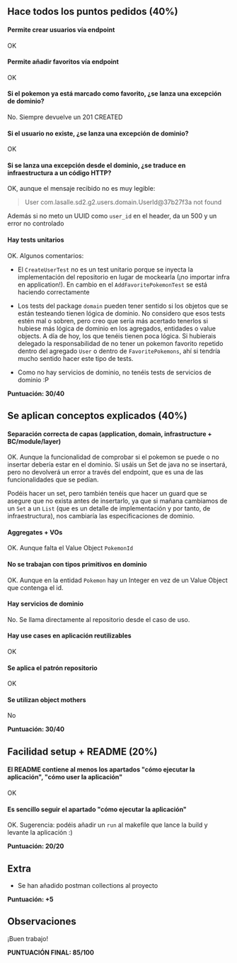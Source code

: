 ## Hace todos los puntos pedidos (40%)

#### Permite crear usuarios vía endpoint

OK

#### Permite añadir favoritos vía endpoint

OK

#### Si el pokemon ya está marcado como favorito, ¿se lanza una excepción de dominio?

No. Siempre devuelve un 201 CREATED

#### Si el usuario no existe, ¿se lanza una excepción de dominio?

OK

#### Si se lanza una excepción desde el dominio, ¿se traduce en infraestructura a un código HTTP?

OK, aunque el mensaje recibido no es muy legible:
> User com.lasalle.sd2.g2.users.domain.UserId@37b27f3a not found

Además si no meto un UUID como `user_id` en el header, da un 500 y un error no controlado

#### Hay tests unitarios

OK. Algunos comentarios:

- El `CreateUserTest` no es un test unitario porque se inyecta la implementación del repositorio en lugar de mockearla
  (¡no importar infra en application!). En cambio en el
  `AddFavoritePokemonTest` se está haciendo correctamente

- Los tests del package `domain` pueden tener sentido si los objetos que se están testeando tienen lógica de dominio. No
  considero que esos tests estén mal o sobren, pero creo que sería más acertado tenerlos si hubiese más lógica de
  dominio en los agregados, entidades o value objects. A día de hoy, los que tenéis tienen poca lógica. Si hubierais
  delegado la responsabilidad de no tener un pokemon favorito repetido dentro del agregado `User` o dentro
  de `FavoritePokemons`, ahí si tendría mucho sentido hacer este tipo de tests.

- Como no hay servicios de dominio, no tenéis tests de servicios de dominio :P

**Puntuación: 30/40**

## Se aplican conceptos explicados (40%)

#### Separación correcta de capas (application, domain, infrastructure + BC/module/layer)

OK. Aunque la funcionalidad de comprobar si el pokemon se puede o no insertar debería estar en el dominio. Si usáis un
Set de java no se insertará, pero no devolverá un error a través del endpoint, que es una de las funcionalidades que se
pedían.

Podéis hacer un set, pero también tenéis que hacer un guard que se asegure que no exista antes de insertarlo, ya que si
mañana cambiamos de un `Set` a un `List` (que es un detalle de implementación y por tanto, de infraestructura), nos
cambiaría las especificaciones de dominio.

#### Aggregates + VOs

OK. Aunque falta el Value Object `PokemonId`

#### No se trabajan con tipos primitivos en dominio

OK. Aunque en la entidad `Pokemon` hay un Integer en vez de un Value Object que contenga el id.

#### Hay servicios de dominio

No. Se llama directamente al repositorio desde el caso de uso.

#### Hay use cases en aplicación reutilizables

OK

#### Se aplica el patrón repositorio

OK

#### Se utilizan object mothers

No

**Puntuación: 30/40**

## Facilidad setup + README (20%)

#### El README contiene al menos los apartados "cómo ejecutar la aplicación", "cómo user la aplicación"

OK

#### Es sencillo seguir el apartado "cómo ejecutar la aplicación"

OK. Sugerencia: podéis añadir un `run` al makefile que lance la build y levante la aplicación :)

**Puntuación: 20/20**

## Extra

- Se han añadido postman collections al proyecto

**Puntuación: +5**

## Observaciones

¡Buen trabajo!

**PUNTUACIÓN FINAL: 85/100**
